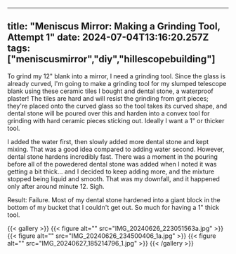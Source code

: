 
---
title: "Meniscus Mirror: Making a Grinding Tool, Attempt 1"
date: 2024-07-04T13:16:20.257Z
tags: ["meniscusmirror","diy","hillescopebuilding"]
---
To grind my 12" blank into a mirror, I need a grinding tool. Since the glass is already curved, I'm going to make a grinding tool for my slumped telescope blank using these ceramic tiles I bought and dental stone, a waterproof plaster! The tiles are hard and will resist the grinding from grit pieces; they're placed onto the curved glass so the tool takes its curved shape, and dental stone will be poured over this and harden into a convex tool for grinding with hard ceramic pieces sticking out. Ideally I want a 1" or thicker tool.

I added the water first, then slowly added more dental stone and kept mixing. That was a good idea compared to adding water second. However, dental stone hardens incredibly fast. There was a moment in the pouring before all of the powedered dental stone was added when I noted it was getting a bit thick... and I decided to keep adding more, and the mixture stopped being liquid and smooth. That was my downfall, and it happened only after around minute 12. Sigh.

Result: Failure. Most of my dental stone hardened into a giant block in the bottom of my bucket that I couldn't get out. So much for having a 1" thick tool.

{{< gallery >}}
{{< figure alt="" src="IMG_20240626_223051563a.jpg" >}}
{{< figure alt="" src="IMG_20240626_234500406_1a.jpg" >}}
{{< figure alt="" src="IMG_20240627_185214796_1.jpg" >}}
{{< /gallery >}}


